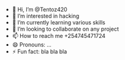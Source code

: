 - 👋 Hi, I’m @Tentoz420
- 👀 I’m interested in hacking
- 🌱 I’m currently learning various skills
- 💞️ I’m looking to collaborate on any project
- 📫 How to reach me +254745471724
- 😄 Pronouns: ...
- ⚡ Fun fact: bla bla bla

<!---
Tentoz420/Tentoz420 is a ✨ special ✨ repository because its `README.md` (this file) appears on your GitHub profile.
You can click the Preview link to take a look at your changes.
--->

